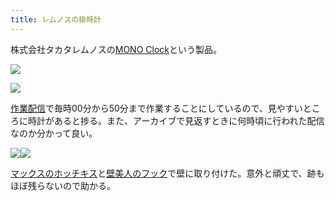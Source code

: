 ```yaml
---
title: レムノスの掛時計
---
```

株式会社タカタレムノスの[MONO Clock](https://www.amazon.co.jp/dp/B004UIT8BK)という製品。

![](https://lh4.googleusercontent.com/4sjTbkUtqctm-YAdU8l-YoA6yIT50hIKuWYUlZEBKhvCRkC04mF2R1Xp38QT6FPpC9T_2WxxpNVl6gmnsj2Iy4wExU4jI8FZLPnq0PTnsVeCr1k3U3n3mV1k_f5EiEU6WwiYm_4Uf65dqcquiQ)

![](https://lh3.googleusercontent.com/Q6ldKTqrc_wZSPF3nTJZMGtpI8gWy__mzJo0VqTzeFsF9HC5e5AxZHGHY5uKXnK7iNOYhPGJzV5BShFms7Ou2t1UtSZW_ptOWq_mGhwg0tso_54nIb7zMir8euKMy93V7XKi_hsRT4jv6XL5Eg)

[作業配信](https://www.youtube.com/channel/UC5s-KpSDGzxWPWNv94PnJHw)で毎時00分から50分まで作業することにしているので、見やすいところに時計があると捗る。また、アーカイブで見返すときに何時頃に行われた配信なのか分かって良い。

![](https://lh5.googleusercontent.com/-yaOO_SRggW1GOyg6s0Ctpo1tq8LZ2WbZrBEF1udJ9kLj1kYxwECJH8Ft_Y_QK6uTr-qvm_-TSONIMhq67y673BJn9qBicFqPvrkroNq5TqOVbswRsNlyosE4k5Wyi1OWABJumiKq5oZgUEGcg)![](https://lh3.googleusercontent.com/6r0v6Hgo9V4UuSKLovVnODhQhqKk03HZK1mQmAcXg4gQpronYwwqZWjIRgjknxnSXnGJWnCUgpZiQBu4eE2uhQ2Rle2MfRCfuxDuW9kF9_WU815vJgvAJIn4LGS1HJCbN14iwS9FU7gN1ab2Hw)

[マックスのホッチキス](https://www.amazon.co.jp/dp/B000O9WRWG)と[壁美人のフック](https://www.amazon.co.jp/dp/B00CU78TDG)で壁に取り付けた。意外と頑丈で、跡もほぼ残らないので助かる。
